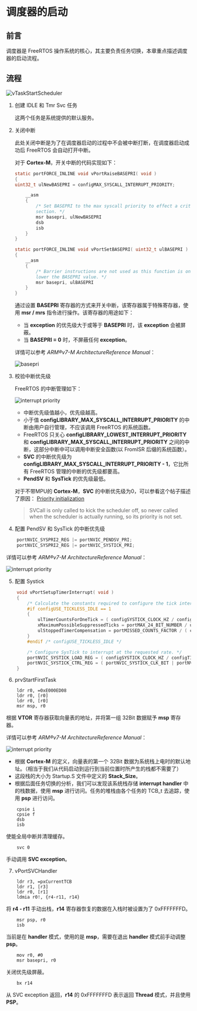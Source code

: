 # 调度器的启动

## 前言

调度器是 FreeRTOS 操作系统的核心，其主要负责任务切换，本章重点描述调度器的启动流程。

## 流程

![vTaskStartScheduler][1]

 1. 创建 IDLE 和 Tmr Svc 任务

    这两个任务是系统提供的默认服务。

 2. 关闭中断

    此处关闭中断是为了在调度器启动的过程中不会被中断打断，在调度器启动成功后 FreeRTOS 会自动打开中断。

    对于 **Cortex-M**，开关中断的代码实现如下：

    ``` C
    static portFORCE_INLINE void vPortRaiseBASEPRI( void )
    {
    uint32_t ulNewBASEPRI = configMAX_SYSCALL_INTERRUPT_PRIORITY;

        __asm
        {
            /* Set BASEPRI to the max syscall priority to effect a critical
            section. */
            msr basepri, ulNewBASEPRI
            dsb
            isb
        }
    }

    static portFORCE_INLINE void vPortSetBASEPRI( uint32_t ulBASEPRI )
    {
        __asm
        {
            /* Barrier instructions are not used as this function is only used to
            lower the BASEPRI value. */
            msr basepri, ulBASEPRI
        }
    }
    ```

    通过设置 **BASEPRI** 寄存器的方式来开关中断，该寄存器属于特殊寄存器，使用 **msr / mrs** 指令进行操作。该寄存器的用途如下：

    - 当 **exception** 的优先级大于或等于 **BASEPRI** 时，该 **exception** 会被屏蔽。
    - 当 **BASEPRI = 0** 时，不屏蔽任何 **exception**。

    详情可以参考 *ARM®v7-M ArchitectureReference Manual*：

    ![basepri][2]

 3. 校验中断优先级

    FreeRTOS 的中断管理如下：

    ![interrupt priority][3]

    - 中断优先级值越小，优先级越高。
    - 小于值 **configLIBRARY_MAX_SYSCALL_INTERRUPT_PRIORITY** 的中断由用户自行管理，不应该调用 FreeRTOS 的系统函数。
    - FreeRTOS 只关心 **configLIBRARY_LOWEST_INTERRUPT_PRIORITY** 和 **configLIBRARY_MAX_SYSCALL_INTERRUPT_PRIORITY** 之间的中断，这部分中断中可以调用中断安全函数(以 FromISR 后缀的系统函数）。
    - **SVC** 的中断优先级为 **configLIBRARY_MAX_SYSCALL_INTERRUPT_PRIORITY - 1**，它比所有 FreeRTOS 管理的中断的优先级都要高。
    - **PendSV** 和 **SysTick** 的优先级最低。

    对于不带MPU的 **Cortex-M**，**SVC** 的中断优先级为0，可以参看这个帖子描述了原因：
    [Priority initialization][4]
    > SVCall is only called to kick the scheduler off, so never called when the scheduler is actually running, so its priority is not set.

 4. 配置 PendSV 和 SysTick 的中断优先级

``` C
	portNVIC_SYSPRI2_REG |= portNVIC_PENDSV_PRI;
	portNVIC_SYSPRI2_REG |= portNVIC_SYSTICK_PRI;
```

 详情可以参考 *ARM®v7-M ArchitectureReference Manual*：

![interrupt priority][5]

 5. 配置 Systick

```C
	void vPortSetupTimerInterrupt( void )
	{
		/* Calculate the constants required to configure the tick interrupt. */
		#if configUSE_TICKLESS_IDLE == 1
		{
			ulTimerCountsForOneTick = ( configSYSTICK_CLOCK_HZ / configTICK_RATE_HZ );
			xMaximumPossibleSuppressedTicks = portMAX_24_BIT_NUMBER / ulTimerCountsForOneTick;
			ulStoppedTimerCompensation = portMISSED_COUNTS_FACTOR / ( configCPU_CLOCK_HZ / configSYSTICK_CLOCK_HZ );
		}
		#endif /* configUSE_TICKLESS_IDLE */

		/* Configure SysTick to interrupt at the requested rate. */
		portNVIC_SYSTICK_LOAD_REG = ( configSYSTICK_CLOCK_HZ / configTICK_RATE_HZ ) - 1UL;
		portNVIC_SYSTICK_CTRL_REG = ( portNVIC_SYSTICK_CLK_BIT | portNVIC_SYSTICK_INT_BIT | portNVIC_SYSTICK_ENABLE_BIT );
	}
```

 6. prvStartFirstTask

```armasm
	ldr r0, =0xE000ED08
	ldr r0, [r0]
	ldr r0, [r0]
	msr msp, r0
```

根据 **VTOR** 寄存器获取向量表的地址，并将第一组 32Bit 数据赋予 **msp** 寄存器。

详情可以参考 *ARM®v7-M ArchitectureReference Manual*：

![interrupt priority][6]

 - 根据 **Cortex-M** 的定义，向量表的第一个 32Bit 数据为系统栈上电时的默认地址。（相当于我们从代码启动到运行到当前位置时所产生的栈都不需要了）
 -  这段栈的大小为 Startup.S 文件中定义的 **Stack_Size**。
 - 根据后面任务切换的分析，我们可以发现该系统栈存储 **interrupt handler** 中的栈数据，使用 **msp** 进行访问。任务的堆栈由各个任务的 TCB_t 去追踪，使用 **psp** 进行访问。

```armasm
	cpsie i
	cpsie f
	dsb
	isb
```

使能全局中断并清理缓存。

```armasm
	svc 0
```

手动调用 **SVC exception**。

 7. vPortSVCHandler

```armasm
	ldr	r3, =pxCurrentTCB
	ldr r1, [r3]
	ldr r0, [r1]
	ldmia r0!, {r4-r11, r14}
```

将 **r4 - r11** 手动出栈，**r14** 寄存器恢复的数据在入栈时被设置为了 0xFFFFFFFD。

```armasm
	msr psp, r0
	isb
```

当前是在 **handler** 模式，使用的是 **msp**，需要在退出 **handler** 模式前手动调整 **psp**。

```armasm
	mov r0, #0
	msr	basepri, r0
```

关闭优先级屏蔽。

```armasm
	bx r14
```

从 SVC exception 返回，**r14** 的 0xFFFFFFFD 表示返回 **Thread** 模式，并且使用 **PSP**。

  [1]: ./images/vTaskStartScheduler.jpg
  [2]: ./images/basepri.jpg
  [3]: ./images/interrupt_priority.jpg
  [4]: https://sourceforge.net/p/freertos/discussion/382005/thread/1a42e593/
  [5]: ./images/pendsv_and_systick_priority_register.jpg
  [6]: ./images/vtor_register.jpg
